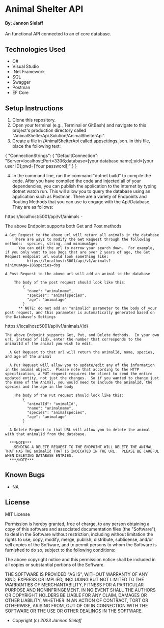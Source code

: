 # Animal Shelter API

#### By: Jannon Sielaff

An functional API connected to an ef core database.

## Technologies Used

* C#
* Visual Studio
* .Net Framework
* SQL
* Swagger
* Postman
* EF Core

## Setup Instructions

1. Clone this repository.
2. Open your terminal (e.g., Terminal or GitBash) and navigate to this project's production directory called "AnimalShelterApi.Solution/AnimalShelterApi".
3. Create a file in /AnimalShelterApi called appsettings.json.  In this file, place the following text:

{
  "ConnectionStrings": {
    "DefaultConnection": "Server=localhost;Port=3306;database=[your database name];uid=[your user ID];pwd=[Your password];"
  }
} 

4. In the command line, run the command "dotnet build" to compile the code. After you have compiled the code and injected all of your dependencies, you can publish the application to the internet by typing dotnet watch run.  This will allow you to query the database using an application such as Postman. There are a variety of Endpoints and Routing Methods that you can use to engage with the Api/Database.  They are as follows:

https://localhost:5001/api/v1/animals - 

  The above Endpoint supports both Get and Post methods
    
    A Get Request to the above url will return all animals in the database
        There are ways to modify the Get Request through the following methods:  species, string, and minimumAge:
          You can edit the url to narrow your search down.  For example, if you only want to see Dogs that are over 2 years of age, the Get Request endpoint url would look something like:
              https://localhost:5001/api/v1/animals?minimumAge=10&species=dog
    
    A Post Request to the above url will add an animal to the database
      
        The body of the post request should look like this: 
            {
              "name": "animalname",
              "species": "animalspecies",
              "age": "animalage"
            }
          ** NOTE: do not add an "animalId" parameter to the body of your post request, and this parameter is automatically generated based on the Database's Settings



  https://localhost:5001/api/v1/animals/{id}

    The above Endpoint supports Get, Put, and Delete Methods.  In your own url, instead of {id}, enter the number that corresponds to the animalId of the animal you wish to edit.

      A Get Request to that url will return the animalId, name, species, and age of the animal
      
      A Put Request will allow you to update/edit any of the information in the animal object.  Please note that according to the HTTP specification, a PUT request requires the client to send the entire updated entity, not just the changes.  So if you wanted to change just the name of the Animal, you would need to include the animalId, the species and the age in the body

        The body of the Put request should look like this:
            {
              "animalId": "animalId",
              "name": "animalname",
              "species": "animalspecies",
              "age": "animalage"
            }

      A Delete Request to that URL will allow you to delete the animal with that animalId from the database.  
      
      ***NOTE***
        SENDING A DELETE REQUEST TO THE ENDPOINT WILL DELETE THE ANIMAL THAT HAS THE animalId THAT IS INDICATED IN THE URL.  PLEASE BE CAREFUL WHEN DELETING DATABASE ENTRIES.
      ***/NOTE***



## Known Bugs

* NA

## License

MIT License

Permission is hereby granted, free of charge, to any person obtaining a copy of this software and associated documentation files (the "Software"), to deal in the Software without restriction, including without limitation the rights to use, copy, modify, merge, publish, distribute, sublicense, and/or sell copies of the Software, and to permit persons to whom the Software is furnished to do so, subject to the following conditions:

The above copyright notice and this permission notice shall be included in all copies or substantial portions of the Software.

THE SOFTWARE IS PROVIDED "AS IS", WITHOUT WARRANTY OF ANY KIND, EXPRESS OR IMPLIED, INCLUDING BUT NOT LIMITED TO THE WARRANTIES OF MERCHANTABILITY, FITNESS FOR A PARTICULAR PURPOSE AND NONINFRINGEMENT. IN NO EVENT SHALL THE AUTHORS OR COPYRIGHT HOLDERS BE LIABLE FOR ANY CLAIM, DAMAGES OR OTHER LIABILITY, WHETHER IN AN ACTION OF CONTRACT, TORT OR OTHERWISE, ARISING FROM, OUT OF OR IN CONNECTION WITH THE SOFTWARE OR THE USE OR OTHER DEALINGS IN THE SOFTWARE.

* Copyright (c) _2023_ _Jannon Sielaff_
